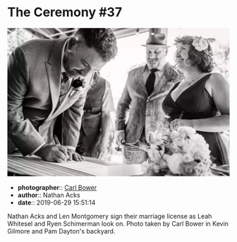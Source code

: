 # The Ceremony \#37

![Nathan Acks and Len Montgomery sign their marriage license](assets/2019-06-29-set-1-the-ceremony-37.webp)

* **photographer**:: [Carl Bower](https://carlbowerphotos.com)
* **author**:: Nathan Acks
* **date**:: 2019-06-29 15:51:14

Nathan Acks and Len Montgomery sign their marriage license as Leah Whitesel and Ryen Schimerman look on. Photo taken by Carl Bower in Kevin Gilmore and Pam Dayton's backyard.
